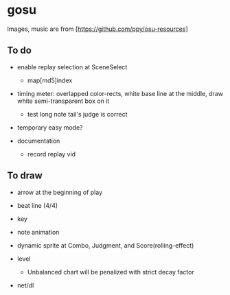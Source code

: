 # gosu

Images, music are from [https://github.com/ppy/osu-resources]

## To do
* enable replay selection at SceneSelect
    * map[md5]index
* timing meter: overlapped color-rects, white base line at the middle, draw white semi-transparent box on it
    * test long note tail's judge is correct 

* temporary easy mode?
* documentation
    * record replay vid
 
## To draw
* arrow at the beginning of play
* beat line (4/4)
* key
* note animation
* dynamic sprite at Combo, Judgment, and Score(rolling-effect)

* level
    * Unbalanced chart will be penalized with strict decay factor
* net/dl